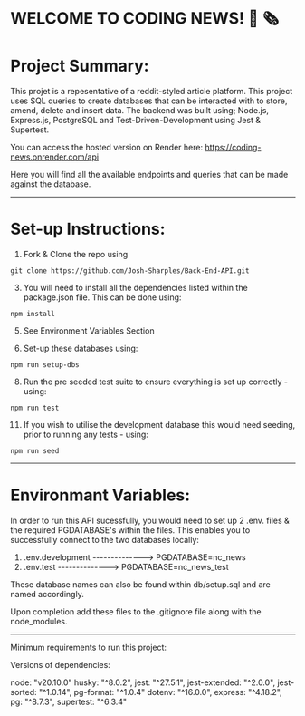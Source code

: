# WELCOME TO CODING NEWS! 📰 🗞

<h1>Project Summary:</h1>

This projet is a repesentative of a reddit-styled article platform. This project uses SQL queries to create databases that can be interacted with to store, amend, delete and insert data.
The backend was built using; Node.js, Express.js, PostgreSQL and Test-Driven-Development using Jest & Supertest.

You can access the hosted version on Render here: https://coding-news.onrender.com/api

Here you will find all the available endpoints and queries that can be made against the database.

-------------------------------------------------------------

<h1>Set-up Instructions:</h1>

1. Fork & Clone the repo using
```
git clone https://github.com/Josh-Sharples/Back-End-API.git
```

3. You will need to install all the dependencies listed within the package.json file. This can be done using:
```
npm install
```

5. See Environment Variables Section

6. Set-up these databases using:
```
npm run setup-dbs
```

8. Run the pre seeded test suite to ensure everything is set up correctly - using:
```
npm run test
```

11. If you wish to utilise the development database this would need seeding, prior to running any tests - using:
```
npm run seed
```
-------------------------------------------------------------
<h1>Environmant Variables:</h1>

In order to run this API sucessfully, you would need to set up 2 .env. files & the required PGDATABASE's within the files.
This enables you to successfully connect to the two databases locally:

1. .env.development -------------->  PGDATABASE=nc_news
2. .env.test -------------->  PGDATABASE=nc_news_test

These database names can also be found within db/setup.sql and are named accordingly.

Upon completion add these files to the .gitignore file along with the node_modules.

-------------------------------------------------------------

Minimum requirements to run this project:

Versions of dependencies:

node: "v20.10.0"
husky: "^8.0.2",
jest: "^27.5.1",
jest-extended: "^2.0.0",
jest-sorted: "^1.0.14",
pg-format: "^1.0.4"
dotenv: "^16.0.0",
express: "^4.18.2",
pg: "^8.7.3",
supertest: "^6.3.4"

